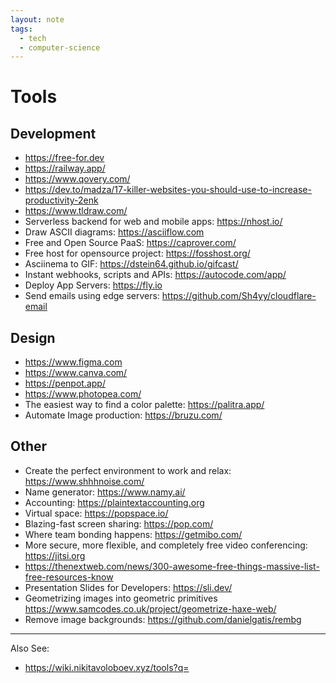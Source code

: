 ```yaml
---
layout: note
tags:
  - tech
  - computer-science
---
```


# Tools

## Development

- https://free-for.dev
- https://railway.app/
- https://www.qovery.com/
- https://dev.to/madza/17-killer-websites-you-should-use-to-increase-productivity-2enk
- https://www.tldraw.com/
- Serverless backend for web and mobile apps: https://nhost.io/
- Draw ASCII diagrams: https://asciiflow.com
- Free and Open Source PaaS: https://caprover.com/
- Free host for opensource project: https://fosshost.org/
- Asciinema to GIF: https://dstein64.github.io/gifcast/
- Instant webhooks, scripts and APIs: https://autocode.com/app/
- Deploy App Servers: https://fly.io
- Send emails using edge servers: https://github.com/Sh4yy/cloudflare-email

## Design

- https://www.figma.com
- https://www.canva.com/
- https://penpot.app/
- https://www.photopea.com/
- The easiest way to find a color palette: https://palitra.app/
- Automate Image production: https://bruzu.com/

## Other

- Create the perfect environment to work and relax: https://www.shhhnoise.com/
- Name generator: https://www.namy.ai/
- Accounting: https://plaintextaccounting.org
- Virtual space: https://popspace.io/
- Blazing-fast screen sharing: https://pop.com/
- Where team bonding happens: https://getmibo.com/
- More secure, more flexible, and completely free video conferencing: https://jitsi.org
- https://thenextweb.com/news/300-awesome-free-things-massive-list-free-resources-know
- Presentation Slides for Developers: https://sli.dev/
- Geometrizing images into geometric primitives https://www.samcodes.co.uk/project/geometrize-haxe-web/
- Remove image backgrounds: https://github.com/danielgatis/rembg

---

Also See:

- https://wiki.nikitavoloboev.xyz/tools?q=
